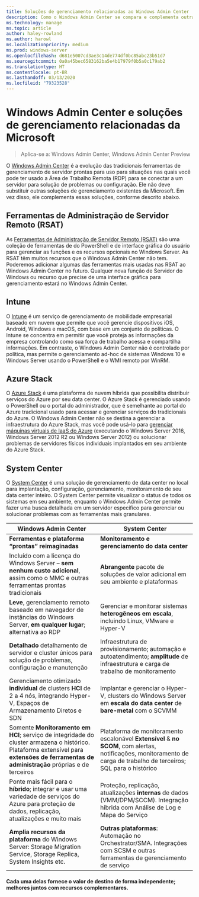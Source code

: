 ```yaml
---
title: Soluções de gerenciamento relacionadas ao Windows Admin Center
description: Como o Windows Admin Center se compara e complementa outras soluções/produtos de monitoramento e gerenciamento da Microsoft (projeto Honolulu)
ms.technology: manage
ms.topic: article
author: haley-rowland
ms.author: harowl
ms.localizationpriority: medium
ms.prod: windows-server
ms.openlocfilehash: d681e5007cd3ae3c14de774df0bc85abc23b51d7
ms.sourcegitcommit: 0a0a45bec6583162ba5e4b17979f0b5a0c179ab2
ms.translationtype: HT
ms.contentlocale: pt-BR
ms.lasthandoff: 03/13/2020
ms.locfileid: "79323528"
---
```

# <a name="windows-admin-center-and-related-management-solutions-from-microsoft"></a>Windows Admin Center e soluções de gerenciamento relacionadas da Microsoft

>Aplica-se a: Windows Admin Center, Windows Admin Center Preview

O [Windows Admin Center](windows-admin-center.md) é a evolução das tradicionais ferramentas de gerenciamento de servidor prontas para uso para situações nas quais você pode ter usado a Área de Trabalho Remota (RDP) para se conectar a um servidor para solução de problemas ou configuração. Ele não deve substituir outras soluções de gerenciamento existentes da Microsoft. Em vez disso, ele complementa essas soluções, conforme descrito abaixo.

## <a name="remote-server-administration-tools-rsat"></a>Ferramentas de Administração de Servidor Remoto (RSAT)

As [Ferramentas de Administração de Servidor Remoto (RSAT)](https://docs.microsoft.com/windows-server/remote/remote-server-administration-tools) são uma coleção de ferramentas de do PowerShell e de interface gráfica do usuário para gerenciar as funções e os recursos opcionais no Windows Server. As RSAT têm muitos recursos que o Windows Admin Center não tem. Poderemos adicionar algumas das ferramentas mais usadas nas RSAT ao Windows Admin Center no futuro. Qualquer nova função de Servidor do Windows ou recurso que precise de uma interface gráfica para gerenciamento estará no Windows Admin Center.

## <a name="intune"></a>Intune

O [Intune](https://www.microsoft.com/cloud-platform/microsoft-intune) é um serviço de gerenciamento de mobilidade empresarial baseado em nuvem que permite que você gerencie dispositivos iOS, Android, Windows e macOS, com base em um conjunto de políticas. O Intune se concentra em permitir que você proteja as informações da empresa controlando como sua força de trabalho acessa e compartilha informações. Em contraste, o Windows Admin Center não é controlado por política, mas permite o gerenciamento ad-hoc de sistemas Windows 10 e Windows Server usando o PowerShell e o WMI remoto por WinRM.

## <a name="azure-stack"></a>Azure Stack

O [Azure Stack](https://azure.microsoft.com/overview/azure-stack/) é uma plataforma de nuvem híbrida que possibilita distribuir serviços do Azure por seu data center. O Azure Stack é gerenciado usando o PowerShell ou o portal do administrador, que é semelhante ao portal do Azure tradicional usado para acessar e gerenciar serviços do tradicionais do Azure. O Windows Admin Center não se destina a gerenciar a infraestrutura do Azure Stack, mas você pode usá-lo para [gerenciar máquinas virtuais de IaaS do Azure](../azure/manage-azure-vms.md) (executando o Windows Server 2016, Windows Server 2012 R2 ou Windows Server 2012) ou solucionar problemas de servidores físicos individuais implantados em seu ambiente do Azure Stack.

## <a name="system-center"></a>System Center

O [System Center](https://www.microsoft.com/cloud-platform/system-center) é uma solução de gerenciamento de data center no local para implantação, configuração, gerenciamento, monitoramento de seu data center inteiro. O System Center permite visualizar o status de todos os sistemas em seu ambiente, enquanto o Windows Admin Center permite fazer uma busca detalhada em um servidor específico para gerenciar ou solucionar problemas com as ferramentas mais granulares.

| Windows Admin Center                 | System Center                      |
|--------------------------------------|------------------------------------|
| **Ferramentas e plataforma “prontas” reimaginadas** | **Monitoramento e gerenciamento do data center** |
| Incluído com a licença do Windows Server – **sem nenhum custo adicional**, assim como o MMC e outras ferramentas prontas tradicionais | **Abrangente** pacote de soluções de valor adicional em seu ambiente e plataformas |
| **Leve**, gerenciamento remoto baseado em navegador de instâncias do Windows Server, **em qualquer lugar**; alternativa ao RDP | Gerenciar e monitorar sistemas **heterogêneos** **em escala**, incluindo Linux, VMware e Hyper-V |
|**Detalhado** detalhamento de servidor e cluster únicos para solução de problemas, configuração e manutenção|Infraestrutura de provisionamento; automação e autoatendimento; **amplitude** de infraestrutura e carga de trabalho de monitoramento|
|Gerenciamento otimizado **individual** de clusters **HCI** de 2 a 4 nós, integrando Hyper-V, Espaços de Armazenamento Diretos e SDN|Implantar e gerenciar o Hyper-V, clusters do Windows Server em **escala do data center** de **bare-metal** com o SCVMM|
|Somente **Monitoramento em HCI**; serviço de integridade do cluster armazena o histórico. Plataforma extensível para **extensões de ferramentas de administração** próprias e de terceiros|Plataforma de monitoramento escalonável **Extensível** &  **no SCOM**, com alertas, notificações, monitoramento de carga de trabalho de terceiros; SQL para o histórico|
|Ponte mais fácil para o **híbrido**; integrar e usar uma variedade de serviços do Azure para proteção de dados, replicação, atualizações e muito mais|Proteção, replicação, atualizações **internas** de dados (VMM/DPM/SCCM). Integração híbrida com Análise de Log e Mapa do Serviço|
|**Amplia recursos da plataforma** do Windows Server: Storage Migration Service, Storage Replica, System Insights etc.|**Outras plataformas**: Automação no Orchestrator/SMA. Integrações com SCSM e outras ferramentas de gerenciamento de serviço|

#### <a name="each-delivers-targeted-value-independently-better-together-with-complementary-capabilities"></a>Cada uma delas fornece o valor de destino de forma independente; **melhores juntos** com recursos complementares.
